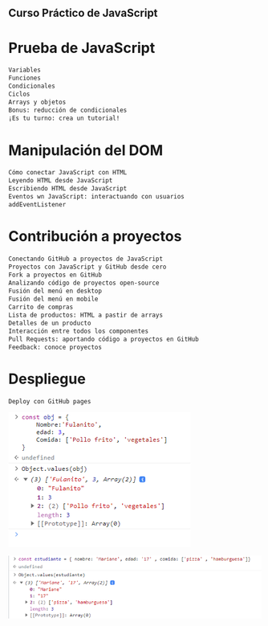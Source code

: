 ## Curso Práctico de JavaScript

# Prueba de JavaScript

    Variables
    Funciones
    Condicionales
    Ciclos
    Arrays y objetos
    Bonus: reducción de condicionales
    ¡Es tu turno: crea un tutorial!

# Manipulación del DOM

    Cómo conectar JavaScript con HTML
    Leyendo HTML desde JavaScript
    Escribiendo HTML desde JavaScript
    Eventos wn JavaScript: interactuando con usuarios
    addEventListener

# Contribución a proyectos

    Conectando GitHub a proyectos de JavaScript
    Proyectos con JavaScript y GitHub desde cero
    Fork a proyectos en GitHub
    Analizando código de proyectos open-source
    Fusión del menú en desktop
    Fusión del menú en mobile
    Carrito de compras
    Lista de productos: HTML a pastir de arrays
    Detalles de un producto
    Interacción entre todos los componentes
    Pull Requests: aportando código a proyectos en GitHub
    Feedback: conoce proyectos

# Despliegue

    Deploy con GitHub pages


![Alt text](image.png)

![Alt text](image-1.png)